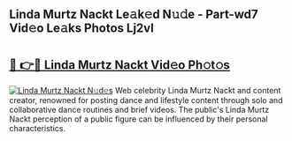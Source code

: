 ## Linda Murtz Nackt Le𝚊k𝚎d N𝚞𝚍e - Part-wd7 Vid𝚎o Le𝚊ks Photos Lj2vl

# <h2><a href="http://fb27099.evod.top/?m=Linda+Murtz+Nackt">🔗 👉🔴 Linda Murtz Nackt Vid𝚎o Ph𝚘t𝚘s</a></h2>

[![Linda Murtz Nackt N𝚞d𝚎s](https://i.imgur.com/8V9OHl7.gif)](http://fb27099.evod.top/?m=Linda+Murtz+Nackt)
Web celebrity Linda Murtz Nackt and content creator, renowned for posting dance and lifestyle content through solo and collaborative dance routines and brief videos. The public's Linda Murtz Nackt perception of a public figure can be influenced by their personal characteristics. 
